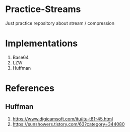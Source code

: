 # Practice-Streams
Just practice repository about stream / compression

# Implementations

1. Base64
1. LZW
1. Huffman

# References

## Huffman

1. https://www.digicamsoft.com/itu/itu-t81-45.html
1. https://sunshowers.tistory.com/63?category=344080
